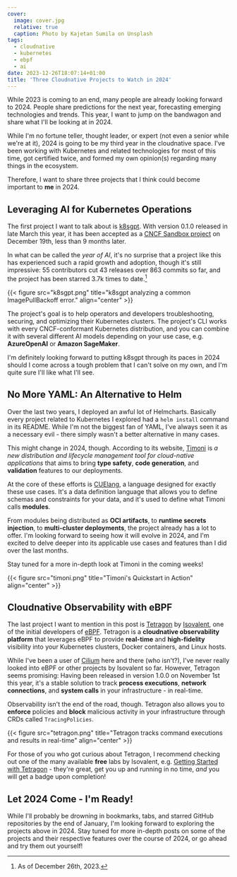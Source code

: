 ```yaml
---
cover:
  image: cover.jpg
  relative: true
  caption: Photo by Kajetan Sumila on Unsplash
tags:
  - cloudnative
  - kubernetes
  - ebpf
  - ai
date: 2023-12-26T18:07:14+01:00
title: 'Three Cloudnative Projects to Watch in 2024'
---
```


While 2023 is coming to an end, many people are already looking forward to 2024. People share predictions for the next year, forecasting emerging technologies and trends. This year, I want to jump on the bandwagon and share what I'll be looking at in 2024.

While I'm no fortune teller, thought leader, or expert (not even a senior while we're at it), 2024 is going to be my third year in the cloudnative space. I've been working with Kubernetes and related technologies for most of this time, got certified twice, and formed my own opinion(s) regarding many things in the ecosystem.

Therefore, I want to share three projects that I think could become important to **me** in 2024.

## Leveraging AI for Kubernetes Operations

The first project I want to talk about is [k8sgpt](https://k8sgpt.ai/). With version 0.1.0 released in late March this year, it has been accepted as a [CNCF Sandbox project](https://github.com/cncf/sandbox/issues/38) on December 19th, less than 9 months later.

In what can be called  the *year of AI*, it's no surprise that a project like this has experienced such a rapid growth and adoption, though it's still impressive: 55 contributors cut 43 releases over 863 commits so far, and the project has been starred 3.7k times to date.[^1]

[^1]: As of December 26th, 2023.

{{< figure src="k8sgpt.png" title="k8sgpt analyzing a common ImagePullBackoff error." align="center" >}}

The project's goal is to help operators and developers troubleshooting, securing, and optimizing their Kubernetes clusters. The project's CLI works with every CNCF-conformant Kubernetes distribution, and you can combine it with several different AI models depending on your use case, e.g. **AzureOpenAI** or **Amazon SageMaker**.

I'm definitely looking forward to putting k8sgpt through its paces in 2024 should I come across a tough problem that I can't solve on my own, and I'm quite sure I'll like what I'll see.

## No More YAML: An Alternative to Helm

Over the last two years, I deployed an awful lot of Helmcharts. Basically every project related to Kubernetes I explored had a `helm install` command in its README. While I'm not the biggest fan of YAML, I've always seen it as a necessary evil - there simply wasn't a better alternative in many cases.

This might change in 2024, though. According to its website, [Timoni](https://timoni.sh) is *a new distribution and lifecycle management tool for cloud-native applications* that aims to bring **type safety**, **code generation**, and **validation** features to our deployments.

At the core of these efforts is [CUElang](https://cuelang.org/), a language designed for exactly these use cases. It's a data definition language that allows you to define schemas and constraints for your data, and it's used to define what Timoni calls **modules**.

From modules being distributed as **OCI artifacts**, to **runtime secrets injection**, to **multi-cluster deployments**, the project already has a lot to offer. I'm looking forward to seeing how it will evolve in 2024, and I'm excited to delve deeper into its applicable use cases and features than I did over the last months.

Stay tuned for a more in-depth look at Timoni in the coming weeks!

{{< figure src="timoni.png" title="Timoni's Quickstart in Action" align="center" >}}

## Cloudnative Observability with eBPF

The last project I want to mention in this post is [Tetragon](https://tetragon.io/) by [Isovalent](https://isovalent.com/), one of the initial developers of [eBPF](https://ebpf.io/). Tetragon is a **cloudnative observability platform** that leverages eBPF to provide **real-time** and **high-fidelity** visibility into your Kubernetes clusters, Docker containers, and Linux hosts.

While I've been a user of [Cilium](https://cilium.io/) here and there (who isn't?), I've never really looked into eBPF or other projects by Isovalent so far. However, Tetragon seems promising: Having been released in version 1.0.0 on November 1st this year, it's a stable solution to track **process executions**, **network connections**, and **system calls** in your infrastructure - in real-time.

Observability isn't the end of the road, though. Tetragon also allows you to **enforce** policies and **block** malicious activity in your infrastructure through CRDs called `TracingPolicies`.

{{< figure src="tetragon.png" title="Tetragon tracks command executions and results in real-time" align="center" >}}

For those of you who got curious about Tetragon, I recommend checking out one of the many available **free** labs by Isovalent, e.g. [Getting Started with Tetragon](https://isovalent.com/labs/security-observability-with-ebpf-and-cilium-tetragon/) - they're great, get you up and running in no time, *and* you will get a badge upon completion!

## Let 2024 Come - I'm Ready!

While I'll probably be drowning in bookmarks, tabs, and starred GitHub repositories by the end of January, I'm looking forward to exploring the projects above in 2024. Stay tuned for more in-depth posts on some of the projects and their respective features over the course of 2024, or go ahead and try them out yourself!